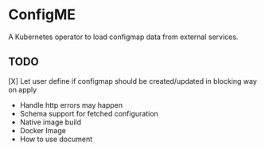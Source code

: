 ConfigME
========
A Kubernetes operator to load configmap data from external services. 


## TODO

[X] Let user define if configmap should be created/updated in blocking way on apply
* Handle http errors may happen
* Schema support for fetched configuration
* Native image build
* Docker Image
* How to use document


